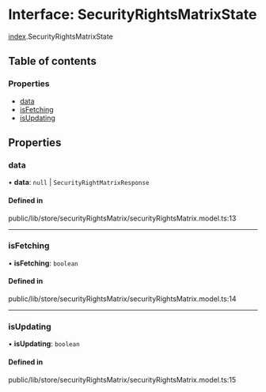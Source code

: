 # Interface: SecurityRightsMatrixState

[index](../wiki/index).SecurityRightsMatrixState

## Table of contents

### Properties

- [data](../wiki/index.SecurityRightsMatrixState#data)
- [isFetching](../wiki/index.SecurityRightsMatrixState#isfetching)
- [isUpdating](../wiki/index.SecurityRightsMatrixState#isupdating)

## Properties

### data

• **data**: ``null`` \| `SecurityRightMatrixResponse`

#### Defined in

public/lib/store/securityRightsMatrix/securityRightsMatrix.model.ts:13

___

### isFetching

• **isFetching**: `boolean`

#### Defined in

public/lib/store/securityRightsMatrix/securityRightsMatrix.model.ts:14

___

### isUpdating

• **isUpdating**: `boolean`

#### Defined in

public/lib/store/securityRightsMatrix/securityRightsMatrix.model.ts:15
